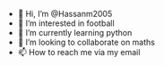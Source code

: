 - 👋 Hi, I’m @Hassanm2005
- 👀 I’m interested in football
- 🌱 I’m currently learning python
- 💞️ I’m looking to collaborate on maths
- 📫 How to reach me via my email

<!---
Hassanm2005/Hassanm2005 is a ✨ special ✨ repository because its `README.md` (this file) appears on your GitHub profile.
You can click the Preview link to take a look at your changes.
--->
